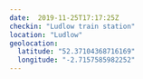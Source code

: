 ```yaml
---
date:  2019-11-25T17:17:25Z
checkin: "Ludlow train station"
location: "Ludlow"
geolocation: 
  latitude: "52.37104368716169"
  longitude: "-2.7157585982252"
---
```



